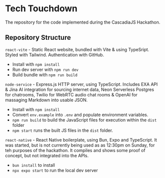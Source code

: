 # Tech Touchdown

The repository for the code implemented during the CascadiaJS Hackathon.

## Repository Structure

`react-vite` - Static React website, bundled with Vite & using TypeSript. Styled with Tailwind. Authentication with GitHub.

- Install with `npm install`
- Run dev server with `npm run dev`
- Build bundle with `npm run build`

`node-service` - Express.js HTTP server, using TypeScript. Includes EXA API & Jina AI integration for sourcing internet data, Neon Serverless Postgres for chatrooms, Twilio for WebRTC audio chat rooms & OpenAI for massaging Markdown into usable JSON.

- Install with `npm install`
- Convert `env.example` into `.env` and populate environment variables.
- `npm run build` to build the JavaScript files for execution within the `dist` folder
- `npm start` runs the built JS files in the `dist` folder.

`react-native` - React Native boilerplate, using Bun, Expo and TypeScript. It was started, but is not currently being used as as 12:30pm on Sunday, for teh purposes of the hackathon. It compiles and shows some proof of concept, but not integrated into the APIs.

- `bun install` to install
- `npx expo start` to run the local dev server

